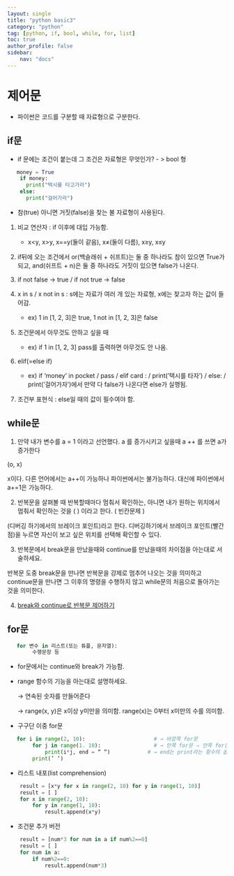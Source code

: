 ```yaml
---
layout: single
title: "python basic3"
category: "python"
tag: [python, if, bool, while, for, list]
toc: true
author_profile: false
sidebar:
    nav: "docs"
---
```


# 제어문   


* 파이썬은 코드를 구분할 때   자료형으로 구분한다. 


## if문  

*  if 문에는 조건이 붙는데 그 조건은 자료형은 무엇인가? - > bool 형  


```python
   money = True
    if money:
      print("택시를 타고가라")
    else:
      print("걸어가라")
```   


* 참(true) 아니면 거짓(false)을 찾는 불 자료형이 사용된다. 

1. 비교 연산자 : if 이후에 대입 가능함.

    * x<y, x>y, x==y(둘이 같음), x≠(둘이 다름), x≥y, x≤y  
    

2. if뒤에 오는 조건에서 or(백슬래쉬 + 쉬프트)는 둘 중 하나라도 참이 있으면 True가 되고, and(쉬프트 + n)은 둘 중 하나라도 거짓이 있으면 false가 나온다.  


3. if not false → true / if not true → false  


4. x in s / x not in s : s에는 자료가 여러 개 있는 자료형, x에는 찾고자 하는 값이 들어감.

    * ex) 1 in [1, 2, 3]은 true, 1 not in [1, 2, 3]은 false  
    

5. 조건문에서 아무것도 안하고 싶을 때 

    * ex) if 1 in [1, 2, 3] pass를 출력하면 아무것도 안 나옴.  
    

6. elif(=else if)

    * ex) if ‘money’ in pocket / pass / elif card : / print(’택시를 타자’) / else: / print(’걸어가자’)에서 만약 다 false가 나온다면 else가 실행됨.  
    

7. 조건부 표현식 : else일 때의 값이 필수여야 함.  


## while문  


1. 만약 내가 변수를 a = 1 이라고 선언했다. a 를 증가시키고 싶을때 a ++ 를 쓰면 a가 증가한다 

(o, x)

x이다. 다른 언어에서는  a++이 가능하나 파이썬에서는 불가능하다. 대신에 파이썬에서 a+=1은 가능하다.  



2. 반복문을 살펴볼 때 반복할때마다 멈춰서 확인하는, 아니면 내가 원하는 위치에서 멈춰서 확인하는 것을 (        ) 이라고 한다. ( 빈칸문제 )

(디버깅 하기에서의 브레이크 포인트)라고 한다. 디버깅하기에서 브레이크 포인트(빨간 점)을 누르면 자신이 보고 싶은 위치를 선택해 확인할 수 있다.  



3. 반복문에서 break문을 만났을때와 continue를 만났을때의 차이점을 아는대로 서술하세요.

반복문 도중 break문을 만나면 반복문을 강제로 멈추어 나오는 것을 의미하고 continue문을 만나면 그 이후의 명령을 수행하지 않고 while문의 처음으로 돌아가는 것을 의미한다.  


4. [break와 continue로 반복문 제어하기](https://dojang.io/mod/page/view.php?id=241)    




## for문



```python
   for 변수 in 리스트(또는 튜플, 문자열):
        수행문장 등
```  

* for문에서는 continue와 break가 가능함.  


* range 함수의 기능을 아는대로 설명하세요.

    → 연속된 숫자를 만들어준다 

    → range(x, y)은 x이상 y미만을 의미함. range(x)는 0부터 x미만의 수를 의미함.   


* 구구단 이중 for문
```python
   for i in range(2, 10):                      # → 바깥쪽 for문
        for j in range(1. 10):                 # → 안쪽 for문 ⇒ 안쪽 for문이 다 끝나야 바깥쪽 for문으로 돌아옴
            print(i*j, end = “ “)            # → end는 print라는 함수의 옵션
        print(’ ‘)
```         


* 리스트 내포(list comprehension)
```python
    result = [x*y for x in range(2, 10) for y in range(1, 10)]
    result = [ ]
    for x in range(2, 10):
        for y in range(1, 10):
            result.append(x*y)
```   
 
* 조건문 추가 버전  
```python
    result = [num*3 for num in a if num%2==0]
    result = [ ]
    for num in a:
        if num%2==0:
            result.append(num*3)
```   
